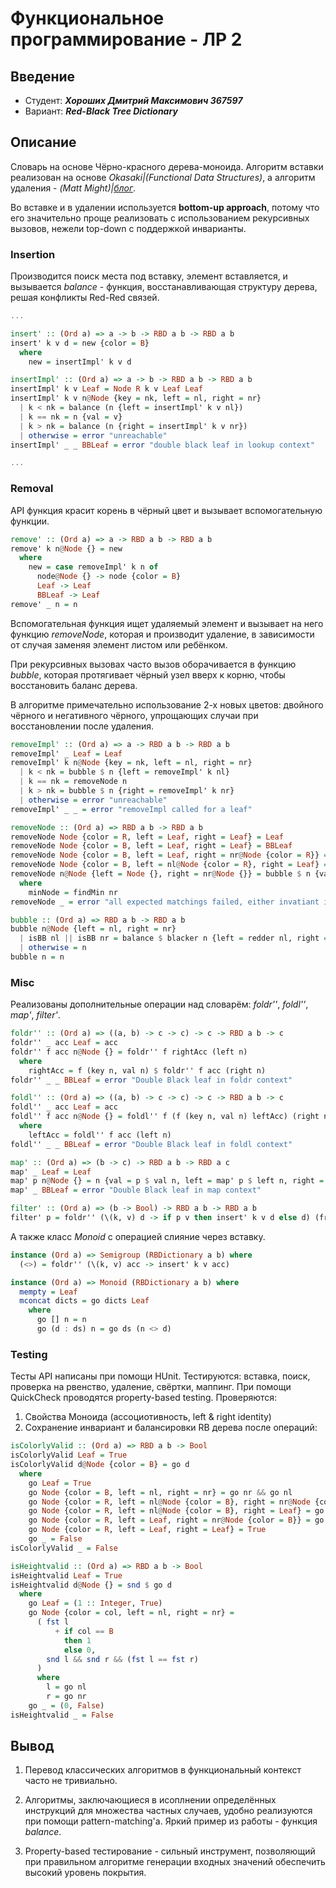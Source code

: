 # Функциональное программирование - ЛР 2

## Введение

- Студент: ***Хороших Дмитрий Максимович 367597***
- Вариант: ***Red-Black Tree Dictionary***

## Описание

Словарь на основе Чёрно-красного дерева-моноида. Алгоритм вставки
реализован на основе *Okasaki|(Functional Data Structures)*, а алгоритм удаления - *(Matt Might)|[блог](https://matt.might.net/articles/red-black-delete/)*.

Во вставке и в удалении используется **bottom-up approach**, потому что его значительно проще реализовать с использованием рекурсивных вызовов, нежели top-down с поддержкой инварианты.

### Insertion

Производится поиск места под вставку, элемент вставляется, и вызывается
*balance* - функция, восстанавливающая структуру дерева, решая конфликты Red-Red связей.

```haskell
...

insert' :: (Ord a) => a -> b -> RBD a b -> RBD a b
insert' k v d = new {color = B}
  where
    new = insertImpl' k v d

insertImpl' :: (Ord a) => a -> b -> RBD a b -> RBD a b
insertImpl' k v Leaf = Node R k v Leaf Leaf
insertImpl' k v n@Node {key = nk, left = nl, right = nr}
  | k < nk = balance (n {left = insertImpl' k v nl})
  | k == nk = n {val = v}
  | k > nk = balance (n {right = insertImpl' k v nr})
  | otherwise = error "unreachable"
insertImpl' _ _ BBLeaf = error "double black leaf in lookup context"

...

```

### Removal

API функция красит корень в чёрный цвет и вызывает вспомогательную функции.

```haskell
remove' :: (Ord a) => a -> RBD a b -> RBD a b
remove' k n@Node {} = new
  where
    new = case removeImpl' k n of
      node@Node {} -> node {color = B}
      Leaf -> Leaf
      BBLeaf -> Leaf
remove' _ n = n
```

Вспомогательная функция ищет удаляемый элемент и вызывает на него функцию *removeNode*, которая и производит удаление, в зависимости от случая заменяя элемент листом или ребёнком.

При рекурсивных вызовах часто вызов оборачивается в функцию *bubble*, которая протягивает чёрный узел вверх к корню, чтобы восстановить баланс дерева.

В алгоритме примечательно использование 2-х новых цветов: двойного чёрного и негативного чёрного, упрощающих случаи при восстановлении после удаления.

```haskell
removeImpl' :: (Ord a) => a -> RBD a b -> RBD a b
removeImpl' _ Leaf = Leaf
removeImpl' k n@Node {key = nk, left = nl, right = nr}
  | k < nk = bubble $ n {left = removeImpl' k nl}
  | k == nk = removeNode n
  | k > nk = bubble $ n {right = removeImpl' k nr}
  | otherwise = error "unreachable"
removeImpl' _ _ = error "removeImpl called for a leaf"

removeNode :: (Ord a) => RBD a b -> RBD a b
removeNode Node {color = R, left = Leaf, right = Leaf} = Leaf
removeNode Node {color = B, left = Leaf, right = Leaf} = BBLeaf
removeNode Node {color = B, left = Leaf, right = nr@Node {color = R}} = nr {color = B}
removeNode Node {color = B, left = nl@Node {color = R}, right = Leaf} = nl {color = B}
removeNode n@Node {left = Node {}, right = nr@Node {}} = bubble $ n {val = val minNode, key = key minNode, right = removeMin nr}
  where
    minNode = findMin nr
removeNode _ = error "all expected matchings failed, either invatiant is broken or BBLeaf in removeNode context"

bubble :: (Ord a) => RBD a b -> RBD a b
bubble n@Node {left = nl, right = nr}
  | isBB nl || isBB nr = balance $ blacker n {left = redder nl, right = redder nr}
  | otherwise = n
bubble n = n
```

### Misc

Реализованы дополнительные операции над словарём: *foldr''*, *foldl''*, *map'*, *filter'*.

```haskell
foldr'' :: (Ord a) => ((a, b) -> c -> c) -> c -> RBD a b -> c
foldr'' _ acc Leaf = acc
foldr'' f acc n@Node {} = foldr'' f rightAcc (left n)
  where
    rightAcc = f (key n, val n) $ foldr'' f acc (right n)
foldr'' _ _ BBLeaf = error "Double Black leaf in foldr context"

foldl'' :: (Ord a) => ((a, b) -> c -> c) -> c -> RBD a b -> c
foldl'' _ acc Leaf = acc
foldl'' f acc n@Node {} = foldl'' f (f (key n, val n) leftAcc) (right n)
  where
    leftAcc = foldl'' f acc (left n)
foldl'' _ _ BBLeaf = error "Double Black leaf in foldl context"

map' :: (Ord a) => (b -> c) -> RBD a b -> RBD a c
map' _ Leaf = Leaf
map' p n@Node {} = n {val = p $ val n, left = map' p $ left n, right = map' p $ right n}
map' _ BBLeaf = error "Double Black leaf in map context"

filter' :: (Ord a) => (b -> Bool) -> RBD a b -> RBD a b
filter' p = foldr'' (\(k, v) d -> if p v then insert' k v d else d) (fromList' [])

```

А также класс *Monoid* с операцией слияние через вставку.

```haskell
instance (Ord a) => Semigroup (RBDictionary a b) where
  (<>) = foldr'' (\(k, v) acc -> insert' k v acc)

instance (Ord a) => Monoid (RBDictionary a b) where
  mempty = Leaf
  mconcat dicts = go dicts Leaf
    where
      go [] n = n
      go (d : ds) n = go ds (n <> d)

```

### Testing

Тесты API написаны при помощи HUnit. Тестируются: вставка, поиск, проверка на рвенство, удаление, свёртки, маппинг.
При помощи QuickCheck проводятся property-based testing. Проверяются:

1. Свойства Моноида (ассоциотивность, left & right identity)
2. Сохранение инвариант и балансировки RB дерева после операций:

```haskell
isColorlyValid :: (Ord a) => RBD a b -> Bool
isColorlyValid Leaf = True
isColorlyValid d@Node {color = B} = go d
  where
    go Leaf = True
    go Node {color = B, left = nl, right = nr} = go nr && go nl
    go Node {color = R, left = nl@Node {color = B}, right = nr@Node {color = B}} = go nr && go nl
    go Node {color = R, left = nl@Node {color = B}, right = Leaf} = go nl
    go Node {color = R, left = Leaf, right = nr@Node {color = B}} = go nr
    go Node {color = R, left = Leaf, right = Leaf} = True
    go _ = False
isColorlyValid _ = False

isHeightvalid :: (Ord a) => RBD a b -> Bool
isHeightvalid Leaf = True
isHeightvalid d@Node {} = snd $ go d
  where
    go Leaf = (1 :: Integer, True)
    go Node {color = col, left = nl, right = nr} =
      ( fst l
          + if col == B
            then 1
            else 0,
        snd l && snd r && (fst l == fst r)
      )
      where
        l = go nl
        r = go nr
    go _ = (0, False)
isHeightvalid _ = False
```

## Вывод

1. Перевод классических алгоритмов в функциональный контекст часто не тривиально.

2. Алгоритмы, заключающиеся в исоплнении определённых инструкций для множества частных случаев, удобно реализуются
при помощи pattern-matching'а. Яркий пример из работы - функция *balance*.

3. Property-based тестирование - сильный инструмент, позволяющий при правильном алгоритме генерации входных значений обеспечить высокий уровень покрытия.
